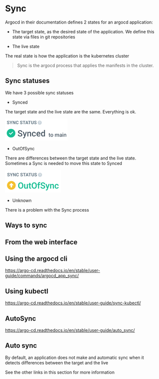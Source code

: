 # Sync

Argocd in their documentation defines 2 states for an argocd application:

- The target state, as the desired state of the application.
We define this state via files in git repositories

- The live state

The real state is how the application is the kubernetes cluster

> Sync is the argocd process that applies the manifests in the cluster.

## Sync statuses

We have 3 possible sync statuses

- Synced

The target state and the live state are the same. Everything is ok.

![alt text](../img/synced.png)

- OutOfSync

There are differences between the target state and the live state. Sometimes a Sync is needed to move this state to Synced

![alt text](../img/outofsync.png)

- Unknown

There is a problem with the Sync process

## Ways to sync

## From the web interface

## Using the argocd cli

<https://argo-cd.readthedocs.io/en/stable/user-guide/commands/argocd_app_sync/>

## Using kubectl

<https://argo-cd.readthedocs.io/en/stable/user-guide/sync-kubectl/>

## AutoSync

<https://argo-cd.readthedocs.io/en/stable/user-guide/auto_sync/>

## Auto sync

By default, an application does not make and automatic sync when it detects differences between the target and the live

See the other links in this section for more information
